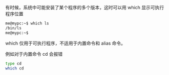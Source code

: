 有时候，系统中可能安装了某个程序的多个版本，这时可以用 which 显示可执行程序位置


```bash
me@mypc:~$ which ls
/bin/ls
me@mypc:~$ 
```


which 仅用于可执行程序，不适用于内置命令和 alias 命令。


例如对于内置命令 cd 会报错
```bash
type cd
which cd
```

